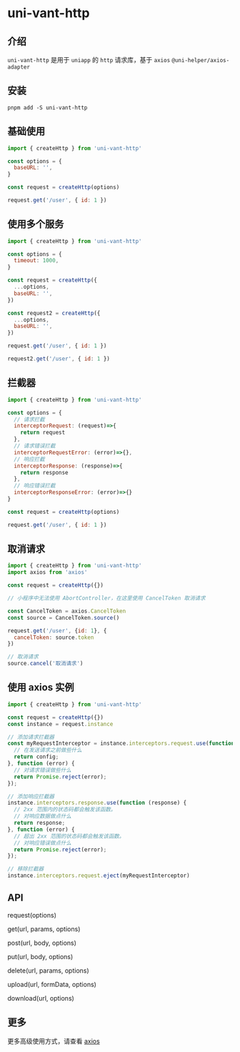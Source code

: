 # uni-vant-http

## 介绍

`uni-vant-http` 是用于 `uniapp` 的 `http` 请求库，基于 `axios` `@uni-helper/axios-adapter`

## 安装

```shell
pnpm add -S uni-vant-http
```

## 基础使用

```javascript
import { createHttp } from 'uni-vant-http'

const options = {
  baseURL: '',
}

const request = createHttp(options)

request.get('/user', { id: 1 })
```

## 使用多个服务
```javascript
import { createHttp } from 'uni-vant-http'

const options = {
  timeout: 1000,
}

const request = createHttp({
  ...options,
  baseURL: '',
})

const request2 = createHttp({
  ...options,
  baseURL: '',
})

request.get('/user', { id: 1 })

request2.get('/user', { id: 1 })
```

## 拦截器
```javascript
import { createHttp } from 'uni-vant-http'

const options = {
  // 请求拦截
  interceptorRequest: (request)=>{
    return request
  },
  // 请求错误拦截
  interceptorRequestError: (error)=>{},
  // 响应拦截
  interceptorResponse: (response)=>{
    return response
  },
  // 响应错误拦截
  interceptorResponseError: (error)=>{}
}

const request = createHttp(options)

request.get('/user', { id: 1 })
```

## 取消请求
```javascript
import { createHttp } from 'uni-vant-http'
import axios from 'axios'

const request = createHttp({})

// 小程序中无法使用 AbortController，在这里使用 CancelToken 取消请求

const CancelToken = axios.CancelToken
const source = CancelToken.source()

request.get('/user', {id: 1}, {
  cancelToken: source.token
})

// 取消请求
source.cancel('取消请求')
```

## 使用 axios 实例
```javascript
import { createHttp } from 'uni-vant-http'

const request = createHttp({})
const instance = request.instance

// 添加请求拦截器
const myRequestInterceptor = instance.interceptors.request.use(function (config) {
  // 在发送请求之前做些什么
  return config;
}, function (error) {
  // 对请求错误做些什么
  return Promise.reject(error);
});

// 添加响应拦截器
instance.interceptors.response.use(function (response) {
  // 2xx 范围内的状态码都会触发该函数。
  // 对响应数据做点什么
  return response;
}, function (error) {
  // 超出 2xx 范围的状态码都会触发该函数。
  // 对响应错误做点什么
  return Promise.reject(error);
});

// 移除拦截器
instance.interceptors.request.eject(myRequestInterceptor)
```

## API

request(options)

get(url, params, options)

post(url, body, options)

put(url, body, options)

delete(url, params, options)

upload(url, formData, options)

download(url, options)

## 更多

更多高级使用方式，请查看 [axios](https://axios-http.com/)